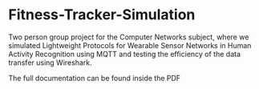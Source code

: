 # Fitness-Tracker-Simulation

Two person group project for the Computer Networks subject, where we simulated Lightweight Protocols for Wearable Sensor Networks in Human Activity Recognition using MQTT and testing the efficiency of the data transfer using Wireshark.

The full documentation can be found inside the PDF

